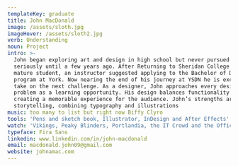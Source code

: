 ```yaml
---
templateKey: graduate
title: John MacDonald
image: /assets/sloth.jpg
imageHover: /assets/sloth2.jpg
verb: Understanding
noun: Project
intro: >-
  John began exploring art and design in high school but never pursued it
  seriously until a few years ago. After Returning to Sheridan College as a
  mature student, an instructor suggested applying to the Bachelor of Design
  program at York. Now nearing the end of his journey at YSDN he is excited to
  take on the next challenge. As a designer, John approaches every design
  problem as a learning opportunity. His design balances functionality with
  creating a memorable experience for the audience. John’s strengths are in
  storytelling, combining typography and illustrations 
music: too many to list but right now Biffy Clyro
tools: 'Pens and sketch book, Illustrator, InDesign and After Effects'
watch: 'Vikings, Peaky Blinders, Portlandia, the IT Crowd and the Office  '
typeface: Fira Sans
linkedin: www.linkedin.com/in/john-macdonald
email: macdonald.john09@gmail.com
website: johnamac.com
---
```


